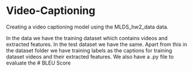 # Video-Captioning
Creating a video captioning model using the MLDS_hw2_data data.

In the data we have the training dataset which contains videos and extracted features. In the test dataset we have the same.
Apart from this in the dataset folder we have training labels as the captions for training dataset videos and their extracted features.
We also have a .py file to evaluate the # BLEU Score

